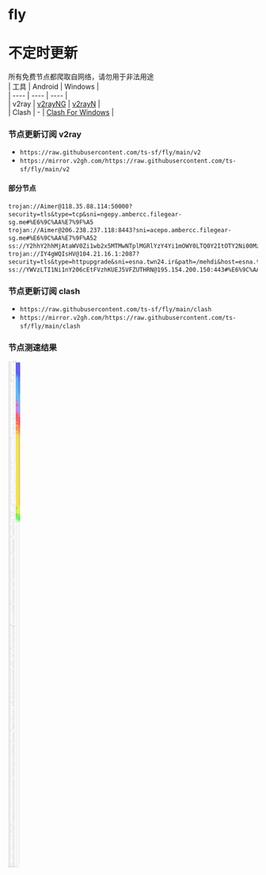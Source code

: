 # fly
# 不定时更新
所有免费节点都爬取自网络，请勿用于非法用途  
|  工具  | Android  | Windows  |  
|  ----  | ----   | ----  |  
| v2ray  | [v2rayNG](https://github.com/2dust/v2rayNG/releases) | [v2rayN](https://github.com/2dust/v2rayN/releases) |  
| Clash  | - | [Clash For Windows](https://github.com/2dust/clashN/releases) | 
  
### 节点更新订阅  v2ray
- `https://raw.githubusercontent.com/ts-sf/fly/main/v2`  
- `https://mirror.v2gh.com/https://raw.githubusercontent.com/ts-sf/fly/main/v2`  

#### 部分节点  
``` 
trojan://Aimer@118.35.88.114:50000?security=tls&type=tcp&sni=ngepy.ambercc.filegear-sg.me#%E6%9C%AA%E7%9F%A5
trojan://Aimer@206.238.237.118:8443?sni=acepo.ambercc.filegear-sg.me#%E6%9C%AA%E7%9F%A52
ss://Y2hhY2hhMjAtaWV0Zi1wb2x5MTMwNTplMGRlYzY4Yi1mOWY0LTQ0Y2ItOTY2Ni00MzUwMjhhZTBhZDU=@free.2apzhfa.xyz:31175#%F0%9F%87%B8%F0%9F%87%ACSG%E6%96%B0%E5%8A%A0%E5%9D%A1
trojan://IY4gWQIsHV@104.21.16.1:2087?security=tls&type=httpupgrade&sni=esna.twn24.ir&path=/mehdi&host=esna.twn24.ir#%E6%9C%AA%E7%9F%A53
ss://YWVzLTI1Ni1nY206cEtFVzhKUEJ5VFZUTHRN@195.154.200.150:443#%E6%9C%AA%E7%9F%A54
```
### 节点更新订阅  clash
- `https://raw.githubusercontent.com/ts-sf/fly/main/clash`  
- `https://mirror.v2gh.com/https://raw.githubusercontent.com/ts-sf/fly/main/clash`  

### 节点测速结果
![image](traffic.png)
